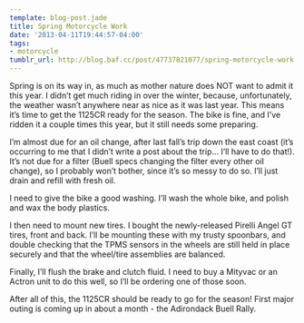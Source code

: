 ```yaml
---
template: blog-post.jade
title: Spring Motorcycle Work
date: '2013-04-11T19:44:57-04:00'
tags:
- motorcycle
tumblr_url: http://blog.baf.cc/post/47737821077/spring-motorcycle-work
---
```

Spring is on its way in, as much as mother nature does NOT want to admit it this year. I didn’t get much riding in over the winter, because, unfortunately, the weather wasn’t anywhere near as nice as it was last year. This means it’s time to get the 1125CR ready for the season. The bike is fine, and I’ve ridden it a couple times this year, but it still needs some preparing.

I’m almost due for an oil change, after last fall’s trip down the east coast (it’s occurring to me that I didn’t write a post about the trip… I’ll have to do that!). It’s not due for a filter (Buell specs changing the filter every other oil change), so I probably won’t bother, since it’s so messy to do so. I’ll just drain and refill with fresh oil.

I need to give the bike a good washing. I’ll wash the whole bike, and polish and wax the body plastics.

I then need to mount new tires. I bought the newly-released Pirelli Angel GT tires, front and back. I’ll be mounting these with my trusty spoonbars, and double checking that the TPMS sensors in the wheels are still held in place securely and that the wheel/tire assemblies are balanced.

Finally, I’ll flush the brake and clutch fluid. I need to buy a Mityvac or an Actron unit to do this well, so I’ll be ordering one of those soon.

After all of this, the 1125CR should be ready to go for the season! First major outing is coming up in about a month - the Adirondack Buell Rally.